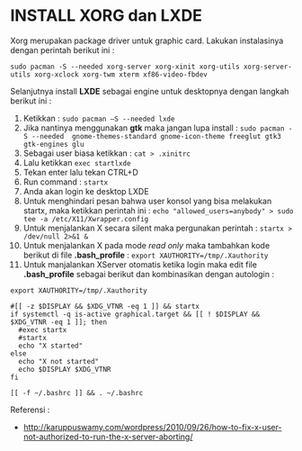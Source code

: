 # INSTALL XORG dan LXDE
Xorg merupakan package driver untuk graphic card. Lakukan instalasinya dengan perintah berikut ini :
 ```
 sudo pacman -S --needed xorg-server xorg-xinit xorg-utils xorg-server-utils xorg-xclock xorg-twm xterm xf86-video-fbdev
 ```
Selanjutnya install **LXDE** sebagai engine untuk desktopnya dengan langkah berikut ini :

1.	Ketikkan : `sudo pacman –S --needed lxde`
2.	Jika nantinya menggunakan **gtk** maka jangan lupa install : `sudo pacman -S --needed  gnome-themes-standard gnome-icon-theme freeglut gtk3 gtk-engines glu`
3.	Sebagai user biasa ketikkan : `cat > .xinitrc`
4.	Lalu ketikkan `exec startlxde`
5.	Tekan enter lalu tekan CTRL+D
6.	Run command : `startx`
7.	Anda akan login ke desktop LXDE
8.	Untuk menghindari pesan bahwa user konsol yang bisa melakukan startx, maka ketikkan perintah ini : `echo "allowed_users=anybody" > sudo tee -a /etc/X11/Xwrapper.config`
9.	Untuk menjalankan X secara silent maka pergunakan perintah : `startx > /dev/null 2>&1 &`
10.	Untuk menjalankan X pada mode *read only* maka tambahkan kode berikut di file **.bash_profile** : `export XAUTHORITY=/tmp/.Xauthority`
11. Untuk manjalankan XServer otomatis ketika login maka edit file **.bash_profile** sebagai berikut dan kombinasikan dengan autologin :
```
export XAUTHORITY=/tmp/.Xauthority

#[[ -z $DISPLAY && $XDG_VTNR -eq 1 ]] && startx
if systemctl -q is-active graphical.target && [[ ! $DISPLAY && $XDG_VTNR -eq 1 ]]; then
  #exec startx
  #startx
  echo "X started"
else
  echo "X not started"
  echo $DISPLAY $XDG_VTNR
fi

[[ -f ~/.bashrc ]] && . ~/.bashrc
```

Referensi :
- http://karuppuswamy.com/wordpress/2010/09/26/how-to-fix-x-user-not-authorized-to-run-the-x-server-aborting/
